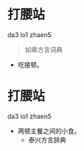 # 打腰站
da3 io1 zhaen5
> 如皋方言词典
- 吃接顿。

# 打腰站
da3 io1 zhaen5
+ 两顿主餐之间的小食。
  * 泰兴方言辞典
<!--
待核实：io1/io5
-->
